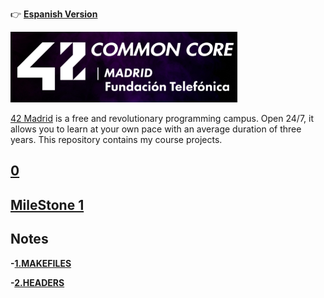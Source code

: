 :point_right: **[Espanish Version](README.md)**

![](documentation/logo2.jpg)

[42 Madrid](https://www.42madrid.com/) is a free and revolutionary programming campus. Open 24/7, it allows you to learn at your own pace with an average duration of three years. This repository contains my course projects.

## [0](0/README_en.md)
## [MileStone 1](milestone_1)
## Notes

**-[1.MAKEFILES](documentation/makefile.md)**

**-[2.HEADERS](documentation/header.md)**
